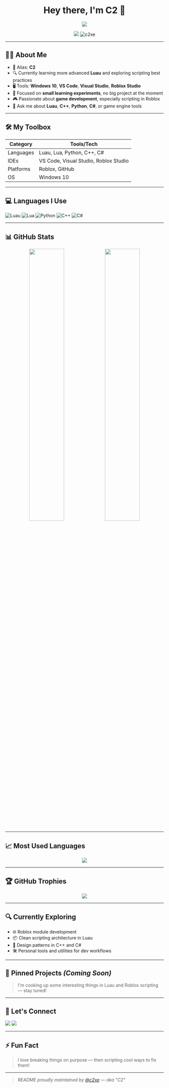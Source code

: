 <h1 align="center">Hey there, I'm C2 👋</h1>

<p align="center">
  <img src="https://readme-typing-svg.herokuapp.com?center=true&vCenter=true&lines=Luau+%7C+C%2B%2B+%7C+C%23+%7C+Python+Developer;Roblox+Scripter+%7C+Game+Dev+Enthusiast;Building+skills+daily..." />
</p>

<p align="center">
  <a href="https://github.com/c2xe"><img src="https://img.shields.io/github/followers/c2xe?label=Follow&style=social"></a>
  <img src="https://komarev.com/ghpvc/?username=c2xe&label=Profile+Views&color=blueviolet&style=flat" alt="c2xe" />
</p>

---

## 🧑‍💻 About Me

- 🧠 Alias: **C2**
- 🔍 Currently learning more advanced **Luau** and exploring scripting best practices
- 🖥️ Tools: **Windows 10**, **VS Code**, **Visual Studio**, **Roblox Studio**
- 🎯 Focused on **small learning experiments**, no big project at the moment
- 🎮 Passionate about **game development**, especially scripting in Roblox
- 💬 Ask me about **Luau**, **C++**, **Python**, **C#**, or game engine tools

---

## 🛠️ My Toolbox

| Category     | Tools/Tech                             |
|--------------|-----------------------------------------|
| Languages    | Luau, Lua, Python, C++, C#              |
| IDEs         | VS Code, Visual Studio, Roblox Studio   |
| Platforms    | Roblox, GitHub                          |
| OS           | Windows 10                              |

---

## 💻 Languages I Use

![Luau](https://img.shields.io/badge/Luau-000000?style=for-the-badge&logo=roblox&logoColor=white)
![Lua](https://img.shields.io/badge/Lua-2C2D72?style=for-the-badge&logo=lua&logoColor=white)
![Python](https://img.shields.io/badge/Python-3670A0?style=for-the-badge&logo=python&logoColor=ffdd54)
![C++](https://img.shields.io/badge/C++-00599C?style=for-the-badge&logo=c%2B%2B&logoColor=white)
![C#](https://img.shields.io/badge/C%23-239120?style=for-the-badge&logo=c-sharp&logoColor=white)

---

## 📊 GitHub Stats

<p align="center">
  <img width="47%" src="https://github-readme-stats.vercel.app/api?username=c2xe&show_icons=true&theme=tokyonight&count_private=true" />
  <img width="47%" src="https://github-readme-streak-stats.herokuapp.com/?user=c2xe&theme=tokyonight" />
</p>

---

## 📈 Most Used Languages

<p align="center">
  <img src="https://github-readme-stats.vercel.app/api/top-langs/?username=c2xe&langs_count=8&layout=compact&theme=tokyonight" />
</p>

---

## 🏆 GitHub Trophies

<p align="center">
  <img src="https://github-profile-trophy.vercel.app/?username=c2xe&theme=gruvbox&row=2&column=4" />
</p>

---

## 🔍 Currently Exploring

- 🌐 Roblox module development
- 📦 Clean scripting architecture in Luau
- 🧠 Design patterns in C++ and C#
- 🛠️ Personal tools and utilities for dev workflows

---

## 📌 Pinned Projects *(Coming Soon)*

> I'm cooking up some interesting things in Luau and Roblox scripting — stay tuned!

---

## 🔗 Let's Connect

<p>
  <a href="mailto:c2servers@outlook.com"><img src="https://img.shields.io/badge/Email-D14836?style=flat&logo=gmail&logoColor=white"></a>
  <a href="https://www.roblox.com/users/8680426247/profile"><img src="https://img.shields.io/badge/Roblox-Profile-black?style=flat&logo=roblox&logoColor=white"></a>
</p>

---

## ⚡ Fun Fact

> I love breaking things on purpose — then scripting cool ways to fix them!

---

> *README proudly maintained by [@c2xe](https://github.com/c2xe) — aka "C2"*
